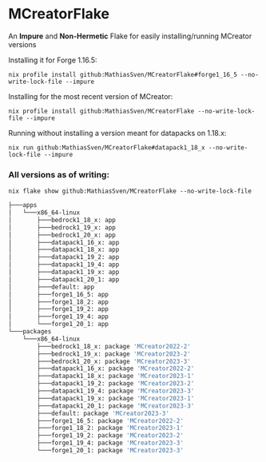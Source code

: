 # MCreatorFlake

An **Impure** and **Non-Hermetic** Flake for easily installing/running MCreator versions

Installing it for Forge 1.16.5:

`nix profile install github:MathiasSven/MCreatorFlake#forge1_16_5 --no-write-lock-file --impure`

Installing for the most recent version of MCreator:

`nix profile install github:MathiasSven/MCreatorFlake --no-write-lock-file --impure`

Running without installing a version meant for datapacks on 1.18.x:

`nix run github:MathiasSven/MCreatorFlake#datapack1_18_x --no-write-lock-file --impure`

### All versions as of writing:

`nix flake show github:MathiasSven/MCreatorFlake --no-write-lock-file`
```bash
├───apps
│   └───x86_64-linux
│       ├───bedrock1_18_x: app
│       ├───bedrock1_19_x: app
│       ├───bedrock1_20_x: app
│       ├───datapack1_16_x: app
│       ├───datapack1_18_x: app
│       ├───datapack1_19_2: app
│       ├───datapack1_19_4: app
│       ├───datapack1_19_x: app
│       ├───datapack1_20_1: app
│       ├───default: app
│       ├───forge1_16_5: app
│       ├───forge1_18_2: app
│       ├───forge1_19_2: app
│       ├───forge1_19_4: app
│       └───forge1_20_1: app
└───packages
    └───x86_64-linux
        ├───bedrock1_18_x: package 'MCreator2022-2'
        ├───bedrock1_19_x: package 'MCreator2023-2'
        ├───bedrock1_20_x: package 'MCreator2023-3'
        ├───datapack1_16_x: package 'MCreator2022-2'
        ├───datapack1_18_x: package 'MCreator2023-1'
        ├───datapack1_19_2: package 'MCreator2023-2'
        ├───datapack1_19_4: package 'MCreator2023-3'
        ├───datapack1_19_x: package 'MCreator2023-1'
        ├───datapack1_20_1: package 'MCreator2023-3'
        ├───default: package 'MCreator2023-3'
        ├───forge1_16_5: package 'MCreator2022-2'
        ├───forge1_18_2: package 'MCreator2023-1'
        ├───forge1_19_2: package 'MCreator2023-2'
        ├───forge1_19_4: package 'MCreator2023-3'
        └───forge1_20_1: package 'MCreator2023-3'
```
